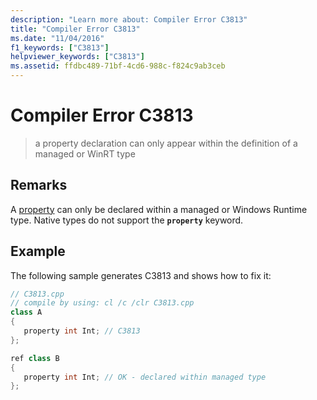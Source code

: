 ```yaml
---
description: "Learn more about: Compiler Error C3813"
title: "Compiler Error C3813"
ms.date: "11/04/2016"
f1_keywords: ["C3813"]
helpviewer_keywords: ["C3813"]
ms.assetid: ffdbc489-71bf-4cd6-988c-f824c9ab3ceb
---
```

# Compiler Error C3813

> a property declaration can only appear within the definition of a managed or WinRT type

## Remarks

A [property](../../dotnet/how-to-use-properties-in-cpp-cli.md) can only be declared within a managed or Windows Runtime type. Native types do not support the **`property`** keyword.

## Example

The following sample generates C3813 and shows how to fix it:

```cpp
// C3813.cpp
// compile by using: cl /c /clr C3813.cpp
class A
{
   property int Int; // C3813
};

ref class B
{
   property int Int; // OK - declared within managed type
};
```
